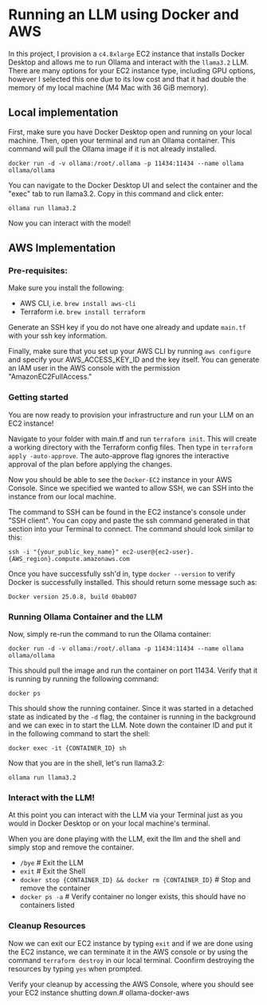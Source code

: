 # Running an LLM using Docker and AWS

In this project, I provision a `c4.8xlarge` EC2 instance that installs Docker Desktop and allows me to run Ollama and interact with the `llama3.2` LLM. There are many options for your EC2 instance type, including GPU options, however I selected this one due to its low cost and that it had double the memory of my local machine (M4 Mac with 36 GiB memory).

## Local implementation
First, make sure you have Docker Desktop open and running on your local machine. Then, open your terminal and run an Ollama container. This command will pull the Ollama image if it is not already installed. 

`docker run -d -v ollama:/root/.ollama -p 11434:11434 --name ollama ollama/ollama`

You can navigate to the Docker Desktop UI and select the container and the "exec" tab to run llama3.2. Copy in this command and click enter:

`ollama run llama3.2`

Now you can interact with the model!

## AWS Implementation

### Pre-requisites: 
Make sure you install the following:
- AWS CLI, i.e. `brew install aws-cli`
- Terraform i.e. `brew install terraform`

Generate an SSH key if you do not have one already and update `main.tf` with your ssh key information.

Finally, make sure that you set up your AWS CLI by running `aws configure` and specify your AWS_ACCESS_KEY_ID and the key itself. You can generate an IAM user in the AWS console with the permission "AmazonEC2FullAccess." 

### Getting started

You are now ready to provision your infrastructure and run your LLM on an EC2 instance!

Navigate to your folder with main.tf and run `terraform init`. This will create a working directory with the Terraform config files. Then type in `terraform apply -auto-approve`. The auto-approve flag ignores the interactive approval of the plan before applying the changes.

Now you should be able to see the `Docker-EC2` instance in your AWS Console. Since we specified we wanted to allow SSH, we can SSH into the instance from our local machine. 

The command to SSH can be found in the EC2 instance's console under "SSH client". You can copy and paste the ssh command generated in that section into your Terminal to connect. The command should look similar to this:

`ssh -i "{your_public_key_name}" ec2-user@{ec2-user}.{AWS_region}.compute.amazonaws.com`

Once you have successfully ssh'd in, type `docker --version` to verify Docker is successfully installed. This should return some message such as:

`Docker version 25.0.8, build 0bab007`

### Running Ollama Container and the LLM

Now, simply re-run the command to run the Ollama container:

`docker run -d -v ollama:/root/.ollama -p 11434:11434 --name ollama ollama/ollama`

This should pull the image and run the container on port 11434. Verify that it is running by running the following command:

`docker ps`

This should show the running container. Since it was started in a detached state as indicated by the `-d` flag, the container is running in the background and we can exec in to start the LLM. Note down the container ID and put it in the following command to start the shell:

`docker exec -it {CONTAINER_ID} sh`

Now that you are in the shell, let's run llama3.2:

`ollama run llama3.2`

### Interact with the LLM!

At this point you can interact with the LLM via your Terminal just as you would in Docker Desktop or on your local machine's terminal. 

When you are done playing with the LLM, exit the llm and the shell and simply stop and remove the container.

- `/bye` # Exit the LLM
- `exit` # Exit the Shell
- `docker stop {CONTAINER_ID} && docker rm {CONTAINER_ID}` # Stop and remove the container
- `docker ps -a` # Verify container no longer exists, this should have no containers listed

### Cleanup Resources

Now we can exit our EC2 instance by typing `exit` and if we are done using the EC2 instance, we can terminate it in the AWS console or by using the command `terraform destroy` in our local terminal. Coonfirm destroying the resources by typing `yes` when prompted.

Verify your cleanup by accessing the AWS Console, where you should see your EC2 instance shutting down.# ollama-docker-aws
